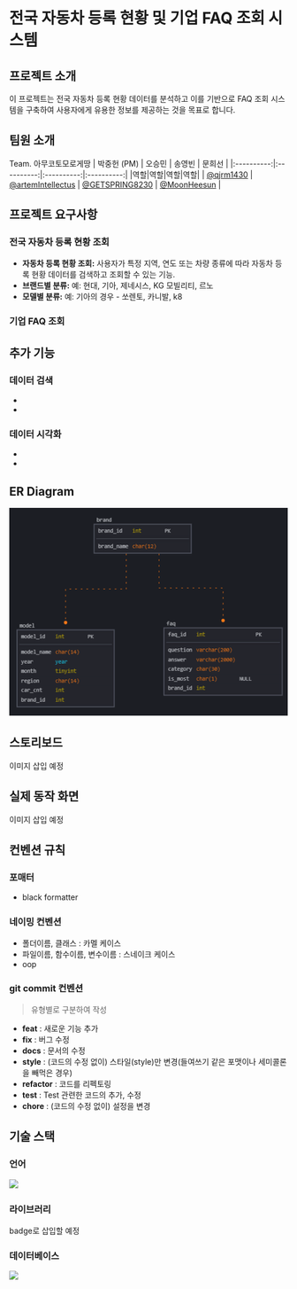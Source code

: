 # 전국 자동차 등록 현황 및 기업 FAQ 조회 시스템

## 프로젝트 소개

이 프로젝트는 전국 자동차 등록 현황 데이터를 분석하고 이를 기반으로 FAQ 조회 시스템을 구축하여 사용자에게 유용한 정보를 제공하는 것을 목표로 합니다.

## 팀원 소개

Team. 아무코토모로게땅 
| 박중헌 (PM) | 오승민 | 송영빈 | 문희선 |
|:----------:|:----------:|:----------:|:----------:|
|역할|역할|역할|역할|
| [@qjrm1430](https://github.com/qjrm1430) | [@artemIntellectus](https://github.com/artemIntellectus) | [@GETSPRING8230](https://github.com/GETSPRING8230) | [@MoonHeesun](https://github.com/MoonHeesun) |

## 프로젝트 요구사항

### 전국 자동차 등록 현황 조회

- **자동차 등록 현황 조회:** 사용자가 특정 지역, 연도 또는 차량 종류에 따라 자동차 등록 현황 데이터를 검색하고 조회할 수 있는 기능.
- **브랜드별 분류:** 예: 현대, 기아, 제네시스, KG 모빌리티, 르노
- **모델별 분류:** 예: 기아의 경우 - 쏘렌토, 카니발, k8
### 기업 FAQ 조회

## 추가 기능

### 데이터 검색

- 
- 

### 데이터 시각화

- 
- 

## ER Diagram

![ERD](images/erd.png)


## 스토리보드

이미지 삽입 예정

## 실제 동작 화면

이미지 삽입 예정

## 컨벤션 규칙

### 포매터

- black formatter

### 네이밍 컨벤션

- 폴더이름, 클래스 : 카멜 케이스
- 파일이름, 함수이름, 변수이름 : 스네이크 케이스
- oop

### git commit 컨벤션

> 유형별로 구분하여 작성

- **feat** : 새로운 기능 추가
- **fix** : 버그 수정
- **docs** : 문서의 수정
- **style** : (코드의 수정 없이) 스타일(style)만 변경(들여쓰기 같은 포맷이나 세미콜론을 빼먹은 경우)
- **refactor** : 코드를 리펙토링
- **test** : Test 관련한 코드의 추가, 수정
- **chore** : (코드의 수정 없이) 설정을 변경

## 기술 스택

### 언어

<img src="https://img.shields.io/badge/Python-3776AB?style=flat-square&logo=Python&logoColor=white"/>


### 라이브러리

badge로 삽입할 예정

### 데이터베이스

<img src="https://img.shields.io/badge/MySQL-4479A1?style=flat-square&logo=MySQL&logoColor=white"/>

